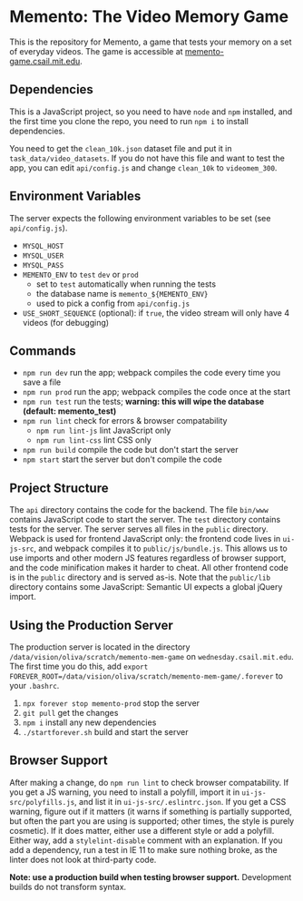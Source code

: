 # Memento: The Video Memory Game

This is the repository for Memento, a game that tests your memory on a set of everyday videos. The game is accessible at [memento-game.csail.mit.edu](https://memento-game.csail.mit.edu).

## Dependencies
This is a JavaScript project, so you need to have `node` and `npm` installed, and the first time you clone the repo, you need to run `npm i` to install dependencies.

You need to get the `clean_10k.json` dataset file and put it in `task_data/video_datasets`. If you do not have this file and want to test the app, you can edit `api/config.js` and change `clean_10k` to `videomem_300`.

## Environment Variables
The server expects the following environment variables to be set (see `api/config.js`).
- `MYSQL_HOST`
- `MYSQL_USER`
- `MYSQL_PASS`
- `MEMENTO_ENV` to `test` `dev` or `prod`
    - set to `test` automatically when running the tests
    - the database name is ``memento_${MEMENTO_ENV}``
    - used to pick a config from `api/config.js`
- `USE_SHORT_SEQUENCE` (optional): if `true`, the video stream will only have 4 videos (for debugging)

## Commands
- `npm run dev` run the app; webpack compiles the code every time you save a file
- `npm run prod` run the app; webpack compiles the code once at the start
- `npm run test` run the tests; **warning: this will wipe the database (default: memento_test)**
- `npm run lint` check for errors & browser compatability
    - `npm run lint-js` lint JavaScript only
    - `npm run lint-css` lint CSS only
- `npm run build` compile the code but don't start the server
- `npm start` start the server but don't compile the code

## Project Structure
The `api` directory contains the code for the backend. The file `bin/www` contains JavaScript code to start the server. The `test` directory contains tests for the server. The server serves all files in the `public` directory. Webpack is used for frontend JavaScript only: the frontend code lives in `ui-js-src`, and webpack compiles it to `public/js/bundle.js`. This allows us to use imports and other modern JS features regardless of browser support, and the code minification makes it harder to cheat. All other frontend code is in the `public` directory and is served as-is. Note that the `public/lib` directory contains some JavaScript: Semantic UI expects a global jQuery import.

## Using the Production Server
The production server is located in the directory `/data/vision/oliva/scratch/memento-mem-game` on `wednesday.csail.mit.edu`.
The first time you do this, add `export FOREVER_ROOT=/data/vision/oliva/scratch/memento-mem-game/.forever` to your `.bashrc`.
1. `npx forever stop memento-prod` stop the server
2. `git pull` get the changes
3. `npm i` install any new dependencies
4. `./startforever.sh` build and start the server

## Browser Support
After making a change, do `npm run lint` to check browser compatability. If you get a JS warning, you need to install a polyfill, import it in `ui-js-src/polyfills.js`, and list it in `ui-js-src/.eslintrc.json`. If you get a CSS warning, figure out if it matters (it warns if something is partially supported, but often the part you are using is supported; other times, the style is purely cosmetic). If it does matter, either use a different style or add a polyfill. Either way, add a `stylelint-disable` comment with an explanation. If you add a dependency, run a test in IE 11 to make sure nothing broke, as the linter does not look at third-party code.

**Note: use a production build when testing browser support.** Development builds do not transform syntax.
